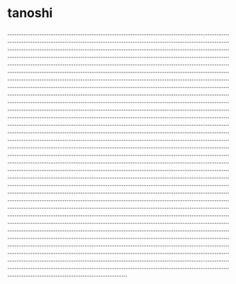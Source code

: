 # tanoshi
...................................................................................................................................................................................................................................................................................................................................................................................................................................................................................................................................................................................................................................................................................................................................................................................................................................................................................................................................................................................................................................................................................................................................................................................................................................................................................................................................................................................................................................................................................................................................................................................................................................................................................................................................................................................................................................................................................................................................................................................................................................................................................................................................................................................................................................................................................................................................................................................................................................................................................................................................................................................................................................................................................................................................................................................................................................................................................................................................................................................................................................................................................................................................................................................................................................................................................................................................................................................................................................................................................................................................................................................................................................................................................................................................................................................................................................................................................................................................................................................................................................................................................................................................................................................................
